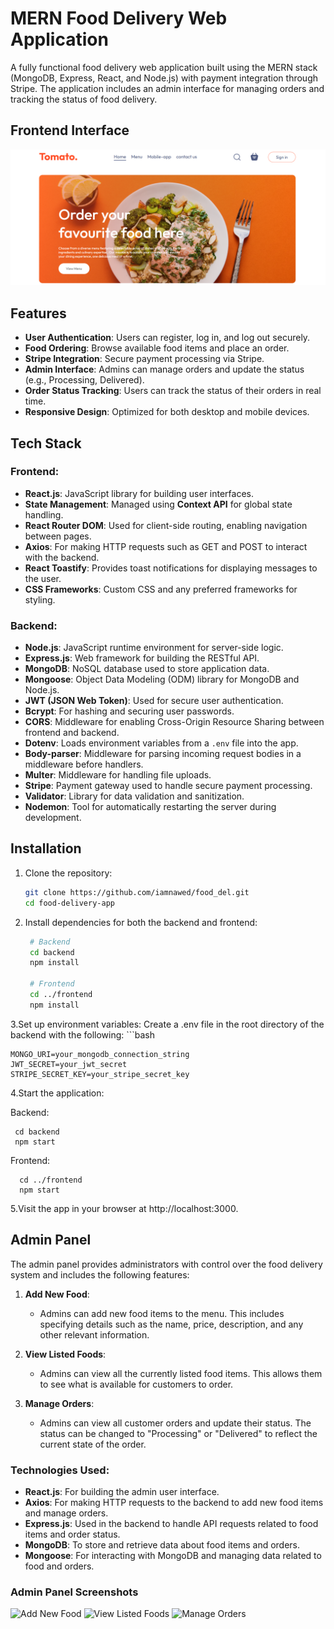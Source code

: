 # MERN Food Delivery Web Application

A fully functional food delivery web application built using the MERN stack (MongoDB, Express, React, and Node.js) with payment integration through Stripe. The application includes an admin interface for managing orders and tracking the status of food delivery.


## Frontend Interface

![Interface](food-del-ss/frontend.png)

## Features

- **User Authentication**: Users can register, log in, and log out securely.
- **Food Ordering**: Browse available food items and place an order.
- **Stripe Integration**: Secure payment processing via Stripe.
- **Admin Interface**: Admins can manage orders and update the status (e.g., Processing, Delivered).
- **Order Status Tracking**: Users can track the status of their orders in real time.
- **Responsive Design**: Optimized for both desktop and mobile devices.

## Tech Stack

### Frontend:
- **React.js**: JavaScript library for building user interfaces.
- **State Management**: Managed using **Context API** for global state handling.
- **React Router DOM**: Used for client-side routing, enabling navigation between pages.
- **Axios**: For making HTTP requests such as GET and POST to interact with the backend.
- **React Toastify**: Provides toast notifications for displaying messages to the user.
- **CSS Frameworks**: Custom CSS and any preferred frameworks for styling.

### Backend:
- **Node.js**: JavaScript runtime environment for server-side logic.
- **Express.js**: Web framework for building the RESTful API.
- **MongoDB**: NoSQL database used to store application data.
- **Mongoose**: Object Data Modeling (ODM) library for MongoDB and Node.js.
- **JWT (JSON Web Token)**: Used for secure user authentication.
- **Bcrypt**: For hashing and securing user passwords.
- **CORS**: Middleware for enabling Cross-Origin Resource Sharing between frontend and backend.
- **Dotenv**: Loads environment variables from a `.env` file into the app.
- **Body-parser**: Middleware for parsing incoming request bodies in a middleware before handlers.
- **Multer**: Middleware for handling file uploads.
- **Stripe**: Payment gateway used to handle secure payment processing.
- **Validator**: Library for data validation and sanitization.
- **Nodemon**: Tool for automatically restarting the server during development.

## Installation

1. Clone the repository:
   ```bash
   git clone https://github.com/iamnawed/food_del.git
   cd food-delivery-app

2. Install dependencies for both the backend and frontend:
   ```bash
    # Backend
    cd backend
    npm install
    
    # Frontend
    cd ../frontend
    npm install

  3.Set up environment variables: Create a .env file in the root directory of the backend with the following:
    ```bash
    
    MONGO_URI=your_mongodb_connection_string
    JWT_SECRET=your_jwt_secret
    STRIPE_SECRET_KEY=your_stripe_secret_key

 4.Start the application:

  Backend:   
  
     cd backend
     npm start
     
  Frontend:
  
      cd ../frontend
      npm start
      
5.Visit the app in your browser at http://localhost:3000.

## Admin Panel

The admin panel provides administrators with control over the food delivery system and includes the following features:

1. **Add New Food**: 
   - Admins can add new food items to the menu. This includes specifying details such as the name, price, description, and any other relevant information.

2. **View Listed Foods**: 
   - Admins can view all the currently listed food items. This allows them to see what is available for customers to order.

3. **Manage Orders**: 
   - Admins can view all customer orders and update their status. The status can be changed to "Processing" or "Delivered" to reflect the current state of the order.

### Technologies Used:
- **React.js**: For building the admin user interface.
- **Axios**: For making HTTP requests to the backend to add new food items and manage orders.
- **Express.js**: Used in the backend to handle API requests related to food items and order status.
- **MongoDB**: To store and retrieve data about food items and orders.
- **Mongoose**: For interacting with MongoDB and managing data related to food and orders.

### Admin Panel Screenshots

![Add New Food](food-del-ss/admin1.png)
![View Listed Foods](food-del-ss/admin2.png)
![Manage Orders](food-del-ss/admin3.png)




